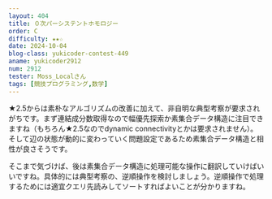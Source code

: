 ```yaml
---
layout: 404
title: ０次パーシステントホモロジー
order: C
difficulty: ★★☆
date: 2024-10-04
blog-class: yukicoder-contest-449
aname: yukicoder2912
num: 2912
tester: Moss_Localさん
tags: [競技プログラミング,数学]
---
```


<p>
★2.5からは素朴なアルゴリズムの改善に加えて、非自明な典型考察が要求されがちです。まず連結成分数取得なので幅優先探索か素集合データ構造に注目できますね（もちろん★2.5なのでdynamic connectivityとかは要求されません）。そして辺の状態が動的に変わっていく問題設定であるため素集合データ構造と相性が良さそうです。
</p>
<p>
そこまで気づけば、後は素集合データ構造に処理可能な操作に翻訳していけばいいですね。具体的には典型考察の、逆順操作を検討しましょう。逆順操作で処理するためには適宜クエリ先読みしてソートすればよいことが分かりますね。
</p>
